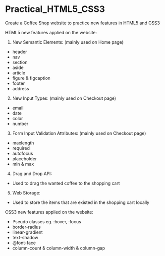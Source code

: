 # Practical_HTML5_CSS3
Create a Coffee Shop website to practice new features in HTML5 and CSS3  

HTML5 new features applied on the website:  
  
1. New Semantic Elements: (mainly used on Home page)  
  * header  
  * nav  
  * section  
  * aside  
  * article  
  * figure & figcaption  
  * footer  
  * address  
  
2. New Input Types: (mainly used on Checkout page)  
  * email  
  * date  
  * color  
  * number  
  
3. Form Input Validation Attributes: (mainly used on Checkout page)  
  * maxlength  
  * required  
  * autofocus  
  * placeholder  
  * min & max  
  
4. Drag and Drop API:  
  * Used to drag the wanted coffee to the shopping cart  
  
5. Web Storage:  
  * Used to store the items that are existed in the shopping cart locally  
  
  
CSS3 new features applied on the website:  
  
  * Pseudo classes eg. :hover, :focus  
  * border-radius  
  * linear-gradient  
  * text-shadow  
  * @font-face  
  * column-count & column-width & column-gap  
  